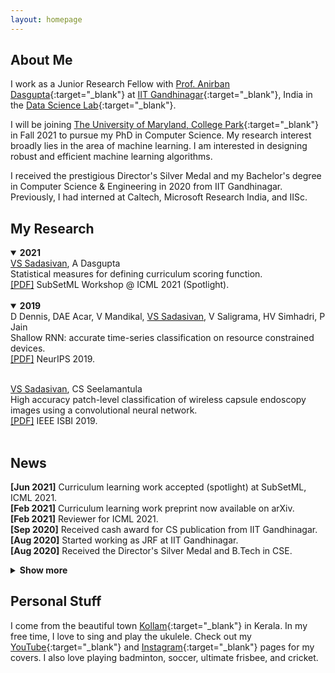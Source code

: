 ```yaml
---
layout: homepage
---
```


## About Me

I work as a Junior Research Fellow with [Prof. Anirban Dasgupta](https://labs.iitgn.ac.in/datascience/anirban-dasgupta/){:target="_blank"} at [IIT Gandhinagar](https://www.iitgn.ac.in/){:target="_blank"}, India in the [Data Science Lab](https://labs.iitgn.ac.in/datascience/){:target="_blank"}. 

I will be joining [The University of Maryland, College Park](https://www.cs.umd.edu/){:target="_blank"} in Fall 2021 to pursue my PhD in Computer Science. My research interest broadly lies in the area of machine learning. I am interested in designing robust and efficient machine learning algorithms. 
 
I received the prestigious Director's Silver Medal and my Bachelor's degree in Computer Science & Engineering in 2020 from IIT Gandhinagar. Previously, I had interned at Caltech, Microsoft Research India, and IISc. 

## My Research

<details open>
  <summary><b>2021</b></summary>
<u>VS Sadasivan</u>, A Dasgupta<br>
Statistical measures for defining curriculum scoring function.<br>
 <a href="https://arxiv.org/abs/2103.00147" target="_blank">[PDF]</a> SubSetML Workshop @ ICML 2021 (Spotlight).<br><br>
</details>

<details open>
 <summary><b>2019</b></summary>
D Dennis, DAE Acar, V Mandikal, <u>VS Sadasivan</u>, V Saligrama, HV Simhadri, P Jain<br>
Shallow RNN: accurate time-series classification on resource constrained devices.<br>
<a href="http://papers.nips.cc/paper/9451-shallow-rnn-accurate-time-series-classification-on-resource-constrained-devices.pdf" target="_blank">[PDF]</a> NeurIPS 2019.<br><br>
 
<u>VS Sadasivan</u>, CS Seelamantula<br>
High accuracy patch-level classification of wireless capsule endoscopy images using a convolutional neural network.<br>
<a href="https://ieeexplore.ieee.org/abstract/document/8759324/" target="_blank">[PDF]</a> IEEE ISBI 2019.<br><br>
</details>
<p/>

## News

**[Jun 2021]** Curriculum learning work accepted (spotlight) at SubSetML, ICML 2021.<br>
**[Feb 2021]** Curriculum learning work preprint now available on arXiv.<br>
**[Feb 2021]** Reviewer for ICML 2021.<br>
**[Sep 2020]** Received cash award for CS publication from IIT Gandhinagar.<br>
**[Aug 2020]** Started working as JRF at IIT Gandhinagar.<br>
**[Aug 2020]** Received the Director's Silver Medal and B.Tech in CSE.<br>
<details>
<summary> <b> Show more </b> </summary>
<p>
<b>[Sep 2019]</b> Special mention for poster at UGRC 2019 at IIT Gandhinagar for work at Caltech.<br>
<b>[Sep 2019]</b> Work on Shallow RNN accepted at NeurIPS 2019.<br>
<b>[May 2019]</b> Started working as undergraduate research fellow at Caltech.<br>
<b>[Feb 2019]</b> Work on endoscopy abnormality classification accepted at IEEE ISBI 2019.<br>
<b>[Jan 2019]</b> Started working as research intern at MSR India.<br>
<b>[Nov 2018]</b> Received Caltech's SURF for summer 2019.<br>
<b>[May 2017]</b> Started working as research intern at IISc Bangalore.<br>
</p>
</details><p/>

## Personal Stuff

I come from the beautiful town [Kollam](https://en.wikipedia.org/wiki/Kollam){:target="_blank"} in Kerala. In my free time, I love to sing and play the ukulele. Check out my [YouTube](https://www.youtube.com/channel/UCqtXUoA6m6mDXuoHyMy31PQ){:target="_blank"} and [Instagram](https://www.instagram.com/vinusankars/){:target="_blank"} pages for my covers. I also love playing badminton, soccer, ultimate frisbee, and cricket. 
